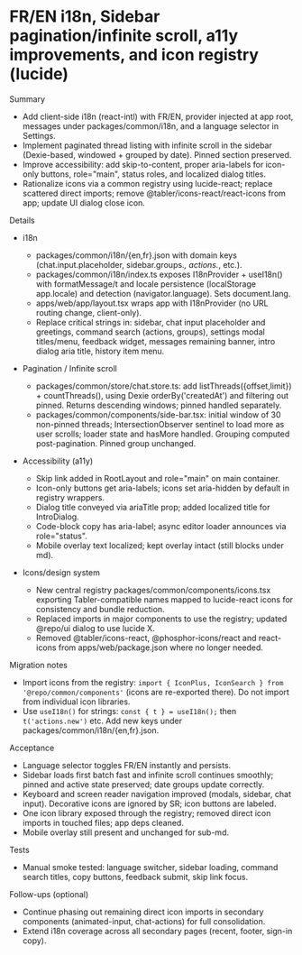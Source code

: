 # FR/EN i18n, Sidebar pagination/infinite scroll, a11y improvements, and icon registry (lucide)

Summary
- Add client-side i18n (react-intl) with FR/EN, provider injected at app root, messages under packages/common/i18n, and a language selector in Settings.
- Implement paginated thread listing with infinite scroll in the sidebar (Dexie-based, windowed + grouped by date). Pinned section preserved.
- Improve accessibility: add skip-to-content, proper aria-labels for icon-only buttons, role="main", status roles, and localized dialog titles.
- Rationalize icons via a common registry using lucide-react; replace scattered direct imports; remove @tabler/icons-react/react-icons from app; update UI dialog close icon.

Details
- i18n
  - packages/common/i18n/{en,fr}.json with domain keys (chat.input.placeholder, sidebar.groups.*, actions.*, etc.).
  - packages/common/i18n/index.ts exposes I18nProvider + useI18n() with formatMessage/t and locale persistence (localStorage app.locale) and detection (navigator.language). Sets document.lang.
  - apps/web/app/layout.tsx wraps app with I18nProvider (no URL routing change, client-only).
  - Replace critical strings in: sidebar, chat input placeholder and greetings, command search (actions, groups), settings modal titles/menu, feedback widget, messages remaining banner, intro dialog aria title, history item menu.

- Pagination / Infinite scroll
  - packages/common/store/chat.store.ts: add listThreads({offset,limit}) + countThreads(), using Dexie orderBy('createdAt') and filtering out pinned. Returns descending windows; pinned handled separately.
  - packages/common/components/side-bar.tsx: initial window of 30 non-pinned threads; IntersectionObserver sentinel to load more as user scrolls; loader state and hasMore handled. Grouping computed post-pagination. Pinned group unchanged.

- Accessibility (a11y)
  - Skip link added in RootLayout and role="main" on main container.
  - Icon-only buttons get aria-labels; icons set aria-hidden by default in registry wrappers.
  - Dialog title conveyed via ariaTitle prop; added localized title for IntroDialog.
  - Code-block copy has aria-label; async editor loader announces via role="status".
  - Mobile overlay text localized; kept overlay intact (still blocks under md).

- Icons/design system
  - New central registry packages/common/components/icons.tsx exporting Tabler-compatible names mapped to lucide-react icons for consistency and bundle reduction.
  - Replaced imports in major components to use the registry; updated @repo/ui dialog to use lucide X.
  - Removed @tabler/icons-react, @phosphor-icons/react and react-icons from apps/web/package.json where no longer needed.

Migration notes
- Import icons from the registry: `import { IconPlus, IconSearch } from '@repo/common/components'` (icons are re-exported there). Do not import from individual icon libraries.
- Use `useI18n()` for strings: `const { t } = useI18n();` then `t('actions.new')` etc. Add new keys under packages/common/i18n/{en,fr}.json.

Acceptance
- Language selector toggles FR/EN instantly and persists.
- Sidebar loads first batch fast and infinite scroll continues smoothly; pinned and active state preserved; date groups update correctly.
- Keyboard and screen reader navigation improved (modals, sidebar, chat input). Decorative icons are ignored by SR; icon buttons are labeled.
- One icon library exposed through the registry; removed direct icon imports in touched files; app deps cleaned.
- Mobile overlay still present and unchanged for sub-md.

Tests
- Manual smoke tested: language switcher, sidebar loading, command search titles, copy buttons, feedback submit, skip link focus.

Follow-ups (optional)
- Continue phasing out remaining direct icon imports in secondary components (animated-input, chat-actions) for full consolidation.
- Extend i18n coverage across all secondary pages (recent, footer, sign-in copy).
